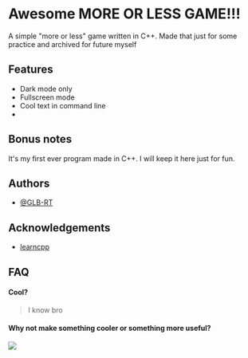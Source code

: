 # Awesome MORE OR LESS GAME!!!

A simple "more or less" game written in C++.
Made that just for some practice and archived for future myself


## Features
- Dark mode only
- Fullscreen mode
- Cool text in command line
- 

## Bonus notes

It's my first ever program made in C++.
I will keep it here just for fun.

## Authors

- [@GLB-RT](https://github.com/GLB-RT)

## Acknowledgements

 - [learncpp](https://www.learncpp.com/)

## FAQ

#### Cool?

> I know bro

#### Why not make something cooler or something more useful?

<img src="https://ih1.redbubble.net/image.4987525800.8884/mp,840x830,matte,f8f8f8,t-pad,1000x1000,f8f8f8.u2.jpg"/>
